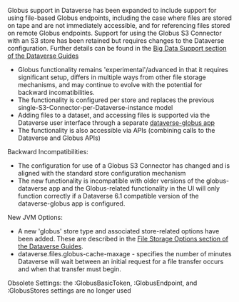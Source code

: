 Globus support in Dataverse has been expanded to include support for using file-based Globus endpoints, including the case where files are stored on tape and are not immediately accessible, 
and for referencing files stored on remote Globus endpoints. Support for using the Globus S3 Connector with an S3 store has been retained but requires changes to the Dataverse configuration. 
Further details can be found in the [Big Data Support section of the Dataverse Guides](https://guides.dataverse.org/en/latest/developers/big-data-support.html#big-data-support)
- Globus functionality remains 'experimental'/advanced in that it requires significant setup, differs in multiple ways from other file storage mechanisms, and may continue to evolve with the potential for backward incomatibilities.
- The functionality is configured per store and replaces the previous single-S3-Connector-per-Dataverse-instance model
- Adding files to a dataset, and accessing files is supported via the Dataverse user interface through a separate [dataverse-globus app](https://github.com/scholarsportal/dataverse-globus)
- The functionality is also accessible via APIs (combining calls to the Dataverse and Globus APIs)

Backward Incompatibilities:
- The configuration for use of a Globus S3 Connector has changed and is aligned with the standard store configuration mechanism
- The new functionality is incompatible with older versions of the globus-dataverse app and the Globus-related functionality in the UI will only function correctly if a Dataverse 6.1 compatible version of the dataverse-globus app is configured.

New JVM Options:
- A new 'globus' store type and associated store-related options have been added. These are described in the [File Storage Options section of the Dataverse Guides](https://guides.dataverse.org/en/latest/installation/config.html#file-storage-using-a-local-filesystem-and-or-swift-and-or-object-stores-and-or-trusted-remote-stores).
- dataverse.files.globus-cache-maxage - specifies the number of minutes Dataverse will wait between an initial request for a file transfer occurs and when that transfer must begin.



Obsolete Settings: the :GlobusBasicToken, :GlobusEndpoint, and :GlobusStores settings are no longer used
